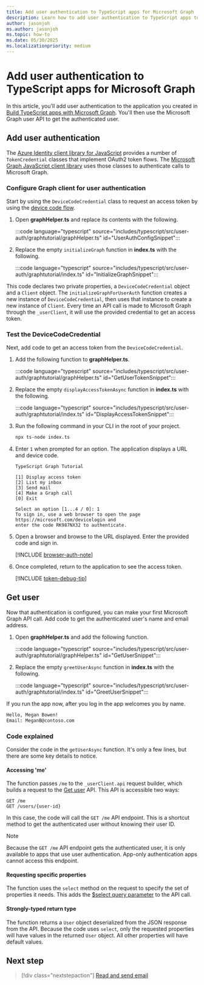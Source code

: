 ```yaml
---
title: Add user authentication to TypeScript apps for Microsoft Graph
description: Learn how to add user authentication to TypeScript apps to call Microsoft Graph
author: jasonjoh
ms.author: jasonjoh
ms.topic: how-to
ms.date: 05/30/2025
ms.localizationpriority: medium
---
```


# Add user authentication to TypeScript apps for Microsoft Graph

In this article, you'll add user authentication to the application you created in [Build TypeScript apps with Microsoft Graph](typescript.md). You'll then use the Microsoft Graph user API to get the authenticated user.

## Add user authentication

The [Azure Identity client library for JavaScript](https://www.npmjs.com/package/@azure/identity) provides a number of `TokenCredential` classes that implement OAuth2 token flows. The [Microsoft Graph JavaScript client library](https://www.npmjs.com/package/@microsoft/microsoft-graph-client) uses those classes to authenticate calls to Microsoft Graph.

### Configure Graph client for user authentication

Start by using the `DeviceCodeCredential` class to request an access token by using the [device code flow](/azure/active-directory/develop/v2-oauth2-device-code).

1. Open **graphHelper.ts** and replace its contents with the following.

    :::code language="typescript" source="includes/typescript/src/user-auth/graphtutorial/graphHelper.ts" id="UserAuthConfigSnippet":::

1. Replace the empty `initializeGraph` function in **index.ts** with the following.

    :::code language="typescript" source="includes/typescript/src/user-auth/graphtutorial/index.ts" id="InitializeGraphSnippet":::

This code declares two private properties, a `DeviceCodeCredential` object and a `Client` object. The `initializeGraphForUserAuth` function creates a new instance of `DeviceCodeCredential`, then uses that instance to create a new instance of `Client`. Every time an API call is made to Microsoft Graph through the `_userClient`, it will use the provided credential to get an access token.

### Test the DeviceCodeCredential

Next, add code to get an access token from the `DeviceCodeCredential`.

1. Add the following function to **graphHelper.ts**.

    :::code language="typescript" source="includes/typescript/src/user-auth/graphtutorial/graphHelper.ts" id="GetUserTokenSnippet":::

1. Replace the empty `displayAccessTokenAsync` function in **index.ts** with the following.

    :::code language="typescript" source="includes/typescript/src/user-auth/graphtutorial/index.ts" id="DisplayAccessTokenSnippet":::

1. Run the following command in your CLI in the root of your project.

    ```bash
    npx ts-node index.ts
    ```

1. Enter `1` when prompted for an option. The application displays a URL and device code.

    ```Shell
    TypeScript Graph Tutorial

    [1] Display access token
    [2] List my inbox
    [3] Send mail
    [4] Make a Graph call
    [0] Exit

    Select an option [1...4 / 0]: 1
    To sign in, use a web browser to open the page https://microsoft.com/devicelogin and
    enter the code RK987NX32 to authenticate.
    ```

1. Open a browser and browse to the URL displayed. Enter the provided code and sign in.

    [!INCLUDE [browser-auth-note](includes/shared/browser-auth-note.md)]

1. Once completed, return to the application to see the access token.

    [!INCLUDE [token-debug-tip](includes/shared/token-debug-tip.md)]

## Get user

Now that authentication is configured, you can make your first Microsoft Graph API call. Add code to get the authenticated user's name and email address.

1. Open **graphHelper.ts** and add the following function.

    :::code language="typescript" source="includes/typescript/src/user-auth/graphtutorial/graphHelper.ts" id="GetUserSnippet":::

1. Replace the empty `greetUserAsync` function in **index.ts** with the following.

    :::code language="typescript" source="includes/typescript/src/user-auth/graphtutorial/index.ts" id="GreetUserSnippet":::

If you run the app now, after you log in the app welcomes you by name.

```bash
Hello, Megan Bowen!
Email: MeganB@contoso.com
```

### Code explained

Consider the code in the `getUserAsync` function. It's only a few lines, but there are some key details to notice.

#### Accessing 'me'

The function passes `/me` to the `_userClient.api` request builder, which builds a request to the [Get user](/graph/api/user-get) API. This API is accessible two ways:

```http
GET /me
GET /users/{user-id}
```

In this case, the code will call the `GET /me` API endpoint. This is a shortcut method to get the authenticated user without knowing their user ID.

> [!NOTE]
> Because the `GET /me` API endpoint gets the authenticated user, it is only available to apps that use user authentication. App-only authentication apps cannot access this endpoint.

#### Requesting specific properties

The function uses the `select` method on the request to specify the set of properties it needs. This adds the [$select query parameter](/graph/query-parameters#select-parameter) to the API call.

#### Strongly-typed return type

The function returns a `User` object deserialized from the JSON response from the API. Because the code uses `select`, only the requested properties will have values in the returned `User` object. All other properties will have default values.

## Next step

> [!div class="nextstepaction"]
> [Read and send email](typescript-email.md)
